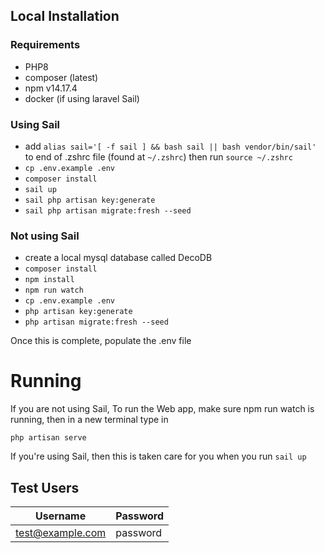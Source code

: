 ## Local Installation
### Requirements
- PHP8
- composer (latest)
- npm v14.17.4
- docker (if using laravel Sail)

### Using Sail
- add `alias sail='[ -f sail ] && bash sail || bash vendor/bin/sail'` to end of .zshrc file (found at `~/.zshrc`) then run `source ~/.zshrc`
- `cp .env.example .env`
- `composer install`
- `sail up`
- `sail php artisan key:generate`
- `sail php artisan migrate:fresh --seed`


### Not using Sail
-   create a local mysql database called DecoDB
-   `composer install`
-   `npm install`
-   `npm run watch`
-   `cp .env.example .env`
-   `php artisan key:generate`
-   `php artisan migrate:fresh --seed`

Once this is complete, populate the .env file

# Running
If you are not using Sail, To run the Web app, make sure npm run watch is running, then in a new terminal type in
```
php artisan serve
```

If you're using Sail, then this is taken care for you when you run `sail up`

## Test Users
|  Username             |  Password  |
| --------------------- | -----------|
| test@example.com      | password   |



